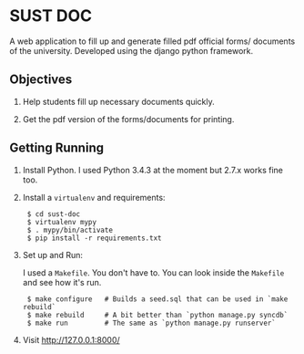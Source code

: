 # SUST DOC

A web application to fill up and generate filled pdf official forms/ documents of the university. Developed using the django python framework.



## Objectives

1. Help students fill up necessary documents quickly.

2. Get the pdf version of the forms/documents for printing.



## Getting Running

1. Install Python. I used Python 3.4.3 at the moment but 2.7.x works fine too.

2. Install a ``virtualenv`` and requirements:

        $ cd sust-doc
        $ virtualenv mypy
        $ . mypy/bin/activate
        $ pip install -r requirements.txt

3. Set up and Run:

   I used a ``Makefile``. You don't have to. You can look inside the ``Makefile``
   and see how it's run.

        $ make configure   # Builds a seed.sql that can be used in `make rebuild`
        $ make rebuild     # A bit better than `python manage.py syncdb`
        $ make run         # The same as `python manage.py runserver`


4. Visit http://127.0.0.1:8000/


